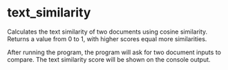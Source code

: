 # text_similarity
Calculates the text similarity of two documents using cosine similarity. Returns a value from 0 to 1, with higher scores equal more similarities.

After running the program, the program will ask for two document inputs to compare.
The text similarity score will be shown on the console output.
